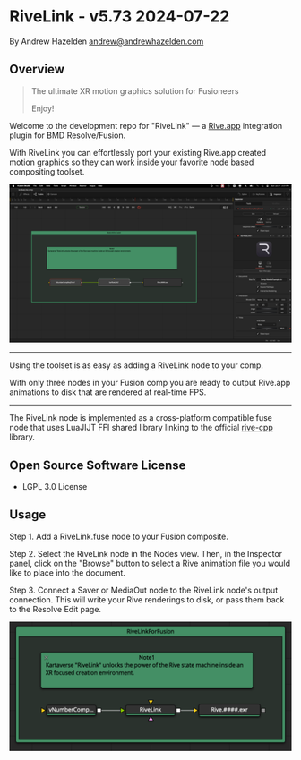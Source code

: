 # RiveLink - v5.73 2024-07-22
By Andrew Hazelden <andrew@andrewhazelden.com>

## Overview

> The ultimate XR motion graphics solution for Fusioneers
>
> Enjoy!
>

Welcome to the development repo for "RiveLink" — a [Rive.app](https://rive.app/) integration plugin for BMD Resolve/Fusion.

With RiveLink you can effortlessly port your existing Rive.app created motion graphics so they can work inside your favorite node based compositing toolset.

![RiveLink Nodes](Images/rivelink-screenshot.png)
___

Using the toolset is as easy as adding a RiveLink node to your comp. 

With only three nodes in your Fusion comp you are ready to output Rive.app animations to disk that are rendered at real-time FPS.

---

The RiveLink node is implemented as a cross-platform compatible fuse node that uses LuaJIJT FFI shared library linking to the official [rive-cpp](https://github.com/rive-app/rive-cpp) library.


## Open Source Software License

- LGPL 3.0 License

## Usage

Step 1. Add a RiveLink.fuse node to your Fusion composite.

Step 2. Select the RiveLink node in the Nodes view. Then, in the Inspector panel, click on the "Browse" button to select a Rive animation file you would like to place into the document.

Step 3. Connect a Saver or MediaOut node to the RiveLink node's output connection. This will write your Rive renderings to disk, or pass them back to the Resolve Edit page.

![RiveLink Nodes](Images/sample-node-graph.png)
